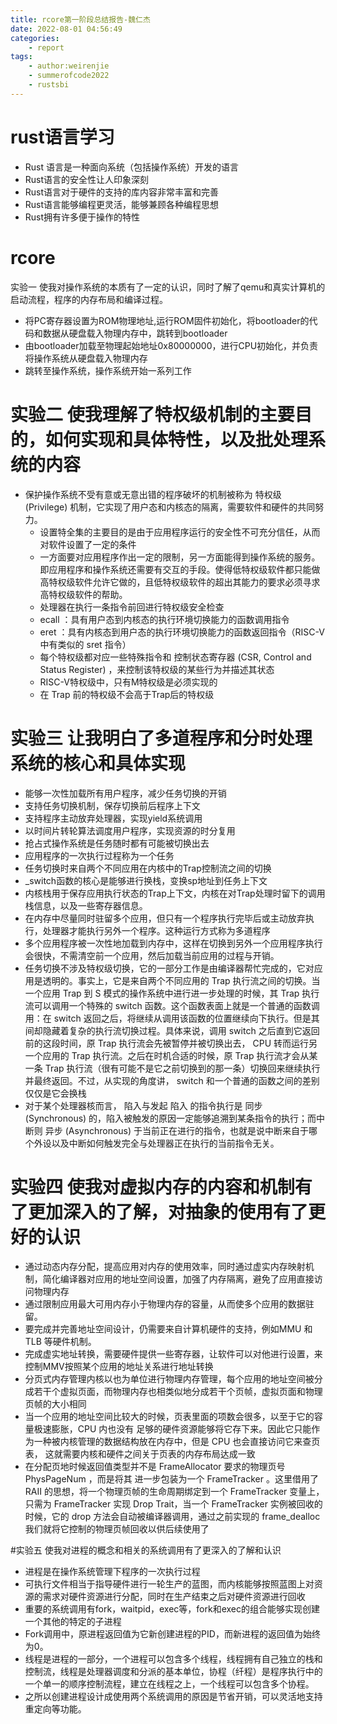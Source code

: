 ```yaml
---
title: rcore第一阶段总结报告-魏仁杰
date: 2022-08-01 04:56:49
categories:
	- report
tags:
	- author:weirenjie
	- summerofcode2022
	- rustsbi
---
```

# rust语言学习

* Rust 语言是一种面向系统（包括操作系统）开发的语言
* Rust语言的安全性让人印象深刻
* Rust语言对于硬件的支持的库内容非常丰富和完善
* Rust语言能够编程更灵活，能够兼顾各种编程思想
* Rust拥有许多便于操作的特性

# rcore

实验一 使我对操作系统的本质有了一定的认识，同时了解了qemu和真实计算机的启动流程，程序的内存布局和编译过程。
* 将PC寄存器设置为ROM物理地址,运行ROM固件初始化，将bootloader的代码和数据从硬盘载入物理内存中，跳转到bootloader
* 由bootloader加载至物理起始地址0x80000000，进行CPU初始化，并负责将操作系统从硬盘载入物理内存
* 跳转至操作系统，操作系统开始一系列工作


# 实验二 使我理解了特权级机制的主要目的，如何实现和具体特性，以及批处理系统的内容

* 保护操作系统不受有意或无意出错的程序破坏的机制被称为 特权级 (Privilege) 机制，它实现了用户态和内核态的隔离，需要软件和硬件的共同努力。
    * 设置特全集的主要目的是由于应用程序运行的安全性不可充分信任，从而对软件设置了一定的条件
    * 一方面要对应用程序作出一定的限制，另一方面能得到操作系统的服务。即应用程序和操作系统还需要有交互的手段。使得低特权级软件都只能做高特权级软件允许它做的，且低特权级软件的超出其能力的要求必须寻求高特权级软件的帮助。
    * 处理器在执行一条指令前回进行特权级安全检查
    * ecall ：具有用户态到内核态的执行环境切换能力的函数调用指令
    * eret ：具有内核态到用户态的执行环境切换能力的函数返回指令（RISC-V中有类似的 sret 指令）
    * 每个特权级都对应一些特殊指令和 控制状态寄存器 (CSR, Control and Status Register) ，来控制该特权级的某些行为并描述其状态
    * RISC-V特权级中，只有M特权级是必须实现的
    * 在 Trap 前的特权级不会高于Trap后的特权级


# 实验三 让我明白了多道程序和分时处理系统的核心和具体实现

* 能够一次性加载所有用户程序，减少任务切换的开销
* 支持任务切换机制，保存切换前后程序上下文
* 支持程序主动放弃处理器，实现yield系统调用
* 以时间片转轮算法调度用户程序，实现资源的时分复用
* 抢占式操作系统是任务随时都有可能被切换出去
* 应用程序的一次执行过程称为一个任务
* 任务切换时来自两个不同应用在内核中的Trap控制流之间的切换
* _switch函数的核心是能够进行换栈，变换sp地址到任务上下文
* 内核栈用于保存应用执行状态的Trap上下文，内核在对Trap处理时留下的调用栈信息，以及一些寄存器信息。
* 在内存中尽量同时驻留多个应用，但只有一个程序执行完毕后或主动放弃执行，处理器才能执行另外一个程序。这种运行方式称为多道程序
* 多个应用程序被一次性地加载到内存中，这样在切换到另外一个应用程序执行会很快，不需清空前一个应用，然后加载当前应用的过程与开销。
* 任务切换不涉及特权级切换，它的一部分工作是由编译器帮忙完成的，它对应用是透明的。事实上，它是来自两个不同应用的 Trap 执行流之间的切换。当一个应用 Trap 到 S 模式的操作系统中进行进一步处理的时候，其 Trap 执行流可以调用一个特殊的 switch 函数。这个函数表面上就是一个普通的函数调用：在 switch 返回之后，将继续从调用该函数的位置继续向下执行。但是其间却隐藏着复杂的执行流切换过程。具体来说，调用 switch 之后直到它返回前的这段时间，原 Trap 执行流会先被暂停并被切换出去， CPU 转而运行另一个应用的 Trap 执行流。之后在时机合适的时候，原 Trap 执行流才会从某一条 Trap 执行流（很有可能不是它之前切换到的那一条）切换回来继续执行并最终返回。不过，从实现的角度讲， switch 和一个普通的函数之间的差别仅仅是它会换栈
* 对于某个处理器核而言， 陷入与发起 陷入 的指令执行是 同步 (Synchronous) 的，陷入被触发的原因一定能够追溯到某条指令的执行；而中断则 异步 (Asynchronous) 于当前正在进行的指令，也就是说中断来自于哪个外设以及中断如何触发完全与处理器正在执行的当前指令无关。

# 实验四 使我对虚拟内存的内容和机制有了更加深入的了解，对抽象的使用有了更好的认识

* 通过动态内存分配，提高应用对内存的使用效率，同时通过虚实内存映射机制，简化编译器对应用的地址空间设置，加强了内存隔离，避免了应用直接访问物理内存
* 通过限制应用最大可用内存小于物理内存的容量，从而使多个应用的数据驻留。
* 要完成并完善地址空间设计，仍需要来自计算机硬件的支持，例如MMU 和 TLB 等硬件机制。
* 完成虚实地址转换，需要硬件提供一些寄存器，让软件可以对他进行设置，来控制MMV按照某个应用的地址关系进行地址转换
* 分页式内存管理内核以也为单位进行物理内存管理，每个应用的地址空间被分成若干个虚拟页面，而物理内存也相类似地分成若干个页帧，虚拟页面和物理页帧的大小相同
* 当一个应用的地址空间比较大的时候，页表里面的项数会很多，以至于它的容量极速膨胀，CPU 内也没有 足够的硬件资源能够将它存下来。因此它只能作为一种被内核管理的数据结构放在内存中，但是 CPU 也会直接访问它来查页表， 这就需要内核和硬件之间关于页表的内存布局达成一致
* 在分配页地时候返回值类型并不是 FrameAllocator 要求的物理页号 PhysPageNum ，而是将其 进一步包装为一个 FrameTracker 。这里借用了 RAII 的思想，将一个物理页帧的生命周期绑定到一个 FrameTracker 变量上，只需为 FrameTracker 实现 Drop Trait，当一个 FrameTracker 实例被回收的时候，它的 drop 方法会自动被编译器调用，通过之前实现的 frame_dealloc 我们就将它控制的物理页帧回收以供后续使用了

#实验五 使我对进程的概念和相关的系统调用有了更深入的了解和认识

* 进程是在操作系统管理下程序的一次执行过程
* 可执行文件相当于指导硬件进行一轮生产的蓝图，而内核能够按照蓝图上对资源的需求对硬件资源进行分配，同时在生产结束之后对硬件资源进行回收
* 重要的系统调用有fork，waitpid，exec等，fork和exec的组合能够实现创建一个其他的特定的子进程
* Fork调用中，原进程返回值为它新创建进程的PID，而新进程的返回值为始终为0。
* 线程是进程的一部分，一个进程可以包含多个线程，线程拥有自己独立的栈和控制流，线程是处理器调度和分派的基本单位，协程（纤程）是程序执行中的一个单一的顺序控制流程，建立在线程之上，一个线程可以包含多个协程。
* 之所以创建进程设计成使用两个系统调用的原因是节省开销，可以灵活地支持重定向等功能。

